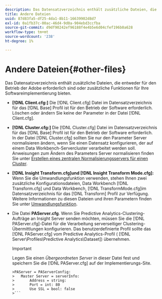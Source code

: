 ```yaml
---
description: Das Datensatzverzeichnis enthält zusätzliche Dateien, die entweder für den Betrieb der Adobe erforderlich sind oder zusätzliche Funktionen für Ihre Softwareimplementierung bieten.
title: Andere Dateien
uuid: 87d83fa5-df25-4da1-8b11-16639902d8d7
exl-id: 0a1fb37c-00ac-46d4-9d0a-904ebd3ccfba
source-git-commit: d9df90242ef96188f4e4b5e6d04cfef196b0a628
workflow-type: tm+mt
source-wordcount: '238'
ht-degree: 1%

---
```


# Andere Dateien{#other-files}

Das Datensatzverzeichnis enthält zusätzliche Dateien, die entweder für den Betrieb der Adobe erforderlich sind oder zusätzliche Funktionen für Ihre Softwareimplementierung bieten.

* **[!DNL Client.cfg:]** Die  [!DNL Client.cfg] Datei im Datensatzverzeichnis für das  [!DNL Base] Profil ist für den Betrieb der Software erforderlich. Löschen oder ändern Sie keine der Parameter in der Datei [!DNL Client.cfg].

* **[!DNL Cluster.cfg:]** Die  [!DNL Cluster.cfg] Datei im Datensatzverzeichnis für das  [!DNL Base] Profil ist für den Betrieb der Software erforderlich. In der Datei [!DNL Cluster.cfg] sollten Sie nur den Parameter Server normalisieren ändern, wenn Sie einen Datensatz konfigurieren, der auf einem Data Workbench-Servercluster verarbeitet werden soll. Anweisungen zum Ändern des Parameters Server normalisieren finden Sie unter [Erstellen eines zentralen Normalisierungsservers für einen Cluster](../../../home/c-dataset-const-proc/c-log-proc-config-file/c-ins-svr-file-svr-unit.md).

* **[!DNL Insight Transform.cfg]und  [!DNL Insight Transform Mode.cfg]:** Wenn Sie die Umwandlungsfunktion verwenden, stehen Ihnen zwei zusätzliche Konfigurationsdateien, Data Workbench  [!DNL Transform.cfg] und Data Workbench,  [!DNL TransformMode.cfg]im Datensatzverzeichnis für das  [!DNL Transform] Profil zur Verfügung. Weitere Informationen zu diesen Dateien und ihren Parametern finden Sie unter [Umwandlungsfunktion](https://docs.adobe.com/content/help/en/data-workbench/using/server-admin-install/transform/t-config-tfm.html).

* Die Datei **PAServer.cfg**. Wenn Sie Predictive Analytics-Clustering-Aufträge an Insight Server senden möchten, müssen Sie die [!DNL PAServer.cfg]-Datei für die Verarbeitung serverseitiger Clustering-Übermittlungen konfigurieren.
Das benutzerdefinierte Profil sollte das [!DNL PAServer.cfg] vom Predictive Analytics-Profil ( [!DNL Server\Profiles\Predictive Analytics\Dataset]) übernehmen.

   >[!IMPORTANT]
   >
   >Legen Sie einen *Übergeordneten Server* in dieser Datei fest und speichern Sie die [!DNL PAServer.cfg] auf der Implementierungs-Site.
   >
   >
   ```
   >PAServer = PAServerConfig: 
   >   Master Server = serverInfo: 
   >       Address = string: 
   >       Port = int: 80
   >       Use SSL = bool: false
   >```
